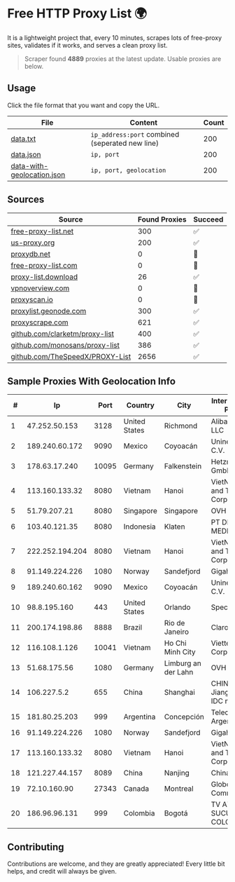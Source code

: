 
# Free HTTP Proxy List 🌍

It is a lightweight project that, every 10 minutes, scrapes lots of free-proxy sites, validates if it works, and serves a clean proxy list.


> Scraper found **4889** proxies at the latest update. Usable proxies are below.

## Usage

Click the file format that you want and copy the URL.


|File|Content|Count|
|----|-------|-----|
|[data.txt](https://raw.githubusercontent.com/themiralay/Proxy-List-World/master/data.txt)|`ip_address:port` combined (seperated new line)|200|
|[data.json](https://raw.githubusercontent.com/themiralay/Proxy-List-World/master/data.json)|`ip, port`|200|
|[data-with-geolocation.json](https://raw.githubusercontent.com/themiralay/Proxy-List-World/master/data-with-geolocation.json)|`ip, port, geolocation`|200|

## Sources

|Source|Found Proxies|Succeed|
|------|-------------|-------|
|[free-proxy-list.net](https://free-proxy-list.net)|300|✅|
|[us-proxy.org](https://www.us-proxy.org)|200|✅|
|[proxydb.net](http://proxydb.net)|0|🚫|
|[free-proxy-list.com](https://free-proxy-list.com/?page=&port=&type%5B%5D=http&type%5B%5D=https&up_time=0&search=Search)|0|🚫|
|[proxy-list.download](https://www.proxy-list.download/HTTP)|26|✅|
|[vpnoverview.com](https://vpnoverview.com/privacy/anonymous-browsing/free-proxy-servers)|0|🚫|
|[proxyscan.io](https://www.proxyscan.io)|0|🚫|
|[proxylist.geonode.com](https://proxylist.geonode.com/api/proxy-list?limit=300&page=1&sort_by=lastChecked&sort_type=desc&protocols=http,https)|300|✅|
|[proxyscrape.com](https://api.proxyscrape.com/v2/?request=displayproxies&protocol=http&timeout=10000&country=all&ssl=all&anonymity=all)|621|✅|
|[github.com/clarketm/proxy-list](https://raw.githubusercontent.com/clarketm/proxy-list/master/proxy-list-raw.txt)|400|✅|
|[github.com/monosans/proxy-list](https://raw.githubusercontent.com/monosans/proxy-list/main/proxies/http.txt)|386|✅|
|[github.com/TheSpeedX/PROXY-List](https://raw.githubusercontent.com/TheSpeedX/PROXY-List/master/http.txt)|2656|✅|


## Sample Proxies With Geolocation Info

|#|Ip|Port|Country|City|Internet Service Provider|
|-|--|----|-------|----|-------------------------|
|1|47.252.50.153|3128|United States|Richmond|Alibaba Cloud LLC|
|2|189.240.60.172|9090|Mexico|Coyoacán|Uninet S.A. de C.V.|
|3|178.63.17.240|10095|Germany|Falkenstein|Hetzner Online GmbH|
|4|113.160.133.32|8080|Vietnam|Hanoi|VietNam Post and Telecom Corporation|
|5|51.79.207.21|8080|Singapore|Singapore|OVH SAS|
|6|103.40.121.35|8080|Indonesia|Klaten|PT DINAMIKA MEDIAKOM|
|7|222.252.194.204|8080|Vietnam|Hanoi|VietNam Post and Telecom Corporation|
|8|91.149.224.226|1080|Norway|Sandefjord|Gigahost|
|9|189.240.60.162|9090|Mexico|Coyoacán|Uninet S.A. de C.V.|
|10|98.8.195.160|443|United States|Orlando|Spectrum|
|11|200.174.198.86|8888|Brazil|Rio de Janeiro|Claro S.A|
|12|116.108.1.126|10041|Vietnam|Ho Chi Minh City|Viettel Corporation|
|13|51.68.175.56|1080|Germany|Limburg an der Lahn|OVH SAS|
|14|106.227.5.2|655|China|Shanghai|CHINANET Jiangx province IDC network|
|15|181.80.25.203|999|Argentina|Concepción|Telecom Argentina S.A.|
|16|91.149.224.226|1080|Norway|Sandefjord|Gigahost|
|17|113.160.133.32|8080|Vietnam|Hanoi|VietNam Post and Telecom Corporation|
|18|121.227.44.157|8089|China|Nanjing|China Telecom|
|19|72.10.160.90|27343|Canada|Montreal|GloboTech Communications|
|20|186.96.96.131|999|Colombia|Bogotá|TV AZTECA SUCURSAL COLOMBIA|



## Contributing

Contributions are welcome, and they are greatly appreciated! Every
little bit helps, and credit will always be given.

